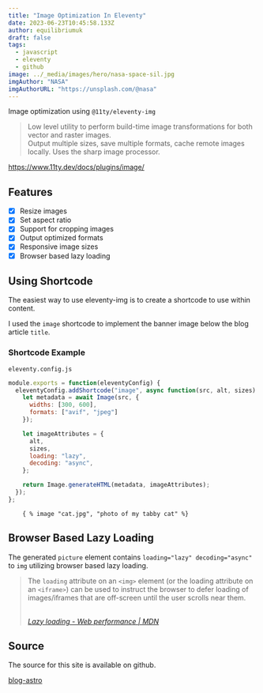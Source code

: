 ```yaml
---
title: "Image Optimization In Eleventy"
date: 2023-06-23T10:45:58.133Z
author: equilibriumuk
draft: false
tags:
  - javascript
  - eleventy
  - github
image: ../_media/images/hero/nasa-space-sil.jpg
imgAuthor: "NASA"
imgAuthorURL: "https://unsplash.com/@nasa"
---
```


Image optimization using `@11ty/eleventy-img`

> Low level utility to perform build-time image transformations for both vector and raster images.<br/>
> Output multiple sizes, save multiple formats, cache remote images locally. Uses the sharp image processor.

https://www.11ty.dev/docs/plugins/image/

## Features

- [x] Resize images
- [x] Set aspect ratio
- [x] Support for cropping images
- [x] Output optimized formats
- [x] Responsive image sizes
- [x] Browser based lazy loading

## Using Shortcode

The easiest way to use eleventy-img is to create a shortcode to use within content.

I used the `image` shortcode to implement the banner image below the blog article `title`.

### Shortcode Example

`eleventy.config.js`

```js
module.exports = function(eleventyConfig) {
  eleventyConfig.addShortcode("image", async function(src, alt, sizes) {
    let metadata = await Image(src, {
      widths: [300, 600],
      formats: ["avif", "jpeg"]
    });

    let imageAttributes = {
      alt,
      sizes,
      loading: "lazy",
      decoding: "async",
    };

    return Image.generateHTML(metadata, imageAttributes);
  });
};
```

```njk
    { % image "cat.jpg", "photo of my tabby cat" %}
```

## Browser Based Lazy Loading

The generated `picture` element contains `loading="lazy" decoding="async"` to `img` utilizing browser based lazy loading.

<blockquote><p>The <code>loading</code> attribute on an <code><</code><code>img</code><code>></code> element (or the loading attribute on an <code><</code><code>iframe</code><code>></code>) can be used to instruct the browser to defer loading of images/iframes that are off-screen until the user scrolls near them.</p>
<br/>
<cite><i class="fa fa-link"></i> <a href="https://developer.mozilla.org/en-US/docs/Web/Performance/Lazy_loading#images_and_iframes" target="_blank" rel="noopener noreferrer">Lazy loading - Web performance | MDN</a></cite></blockquote>

## Source

The source for this site is available on github.

<a class="github" href="https://github.com/equk/blog-astro" aria-label="View on GitHub" target="_blank" rel="noopener noreferrer"><i class="fa fa-github"></i> blog-astro</a>